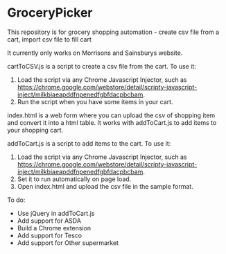 # GroceryPicker
This repository is for grocery shopping automation - create csv file from a cart, import csv file to fill cart

It currently only works on Morrisons and Sainsburys website. 

cartToCSV.js is a script to create a csv file from the cart. 
To use it: 
1. Load the script via any Chrome Javascript Injector, such as https://chrome.google.com/webstore/detail/scripty-javascript-inject/milkbiaeapddfnpenedfgbfdacpbcbam.
2. Run the script when you have some items in your cart.

index.html is a web form where you can upload the csv of shopping item and convert it into a html table. It works with addToCart.js to add items to your shopping cart. 

addToCart.js is a script to add items to the cart.
To use it:
1. Load the script via any Chrome Javascript Injector, such as https://chrome.google.com/webstore/detail/scripty-javascript-inject/milkbiaeapddfnpenedfgbfdacpbcbam.
2. Set it to run automatically on page load.
3. Open index.html and upload the csv file in the sample format.

To do:
* Use jQuery in addToCart.js
* Add support for ASDA
* Build a Chrome extension
* Add support for Tesco
* Add support for Other supermarket